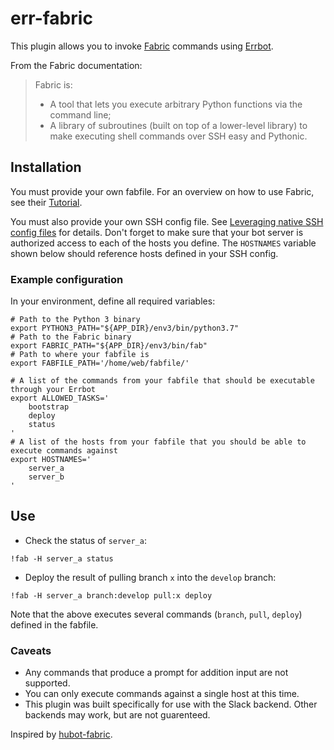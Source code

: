# err-fabric

This plugin allows you to invoke [Fabric](http://www.fabfile.org/) commands using [Errbot](http://errbot.io/en/latest/).

From the Fabric documentation:

> Fabric is:
>
> * A tool that lets you execute arbitrary Python functions via the command line;
> * A library of subroutines (built on top of a lower-level library) to make executing shell commands over SSH easy and Pythonic.

## Installation

You must provide your own fabfile. For an overview on how to use Fabric, see their [Tutorial](http://docs.fabfile.org/en/latest/tutorial.html).

You must also provide your own SSH config file. See [Leveraging native SSH config
files](http://docs.fabfile.org/en/latest/usage/execution.html#leveraging-native-ssh-config-files) for details. Don't forget to make sure that your bot server is authorized access to each of the hosts you define. The `HOSTNAMES` variable shown below should reference hosts defined in your SSH config.

### Example configuration

In your environment, define all required variables:

```
# Path to the Python 3 binary
export PYTHON3_PATH="${APP_DIR}/env3/bin/python3.7"
# Path to the Fabric binary
export FABRIC_PATH="${APP_DIR}/env3/bin/fab"
# Path to where your fabfile is
export FABFILE_PATH='/home/web/fabfile/'

# A list of the commands from your fabfile that should be executable through your Errbot
export ALLOWED_TASKS='
    bootstrap
    deploy
    status
'
# A list of the hosts from your fabfile that you should be able to execute commands against
export HOSTNAMES='
    server_a
    server_b
'
```

## Use

* Check the status of `server_a`:

```
!fab -H server_a status
```

* Deploy the result of pulling branch `x` into the `develop` branch:

```
!fab -H server_a branch:develop pull:x deploy
```

Note that the above executes several commands (`branch`, `pull`, `deploy`) defined in the fabfile.

### Caveats

* Any commands that produce a prompt for addition input are not supported.
* You can only execute commands against a single host at this time.
* This plugin was built specifically for use with the Slack backend. Other backends may work, but are not guarenteed.

Inspired by [hubot-fabric](https://github.com/tracelytics/hubot-fabric).
